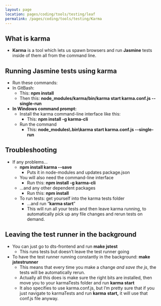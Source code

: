 ```yaml
---
layout: page
location: pages/coding/tools/testing/leaf
permalink: /pages/coding/tools/testing/Karma
---
```

## What is karma

  - **Karma** is a tool which lets us spawn browsers and
    run **Jasmine** tests inside of them all from the command line.

## Running Jasmine tests using karma

  - Run these commands:
  - In GitBash:
      - This: **npm install**
      - Then this: **node\_modules/karma/bin/karma start karma.conf.js
        --single-run**
  - **In Windows command prompt:**
      - Install the karma command-line interface like this:
          - This: **npm install -g karma-cli**
      - Run the command
          - This: **node\_modules\\.bin\\karma start karma.conf.js
            --single-run**

## Troubleshooting

  - If any problems…
      - **npm install karma --save**
          - Puts it in node-modules and updates package.json
      - You will also need the command-line interface
          - Run this: **npm install -g karma-cli**
      - …and any other dependent packages
          - Run this: **npm install**
      - To run tests: get yourself into the karma tests folder
          - …and run “**karma start**”
          - This will run all your tests and then leave karma running,
            to automatically pick up any file changes and rerun tests on
            demand.

## Leaving the test runner in the background

  - You can just go to dts-frontend and run **make jstest**
      - This runs tests but doesn’t leave the test runner going
  - To have the test runner running constantly in the background: **make
    jstestrunner**
      - This means that every time you make a change *and save the js*,
        the tests will be automatically rerun.
      - Actually all this does is make sure the right bits are
        installed, then move you to your karmaTests folder and run
        **karma start**
      - It also specifies to use karma.conf.js, but I’m pretty sure that
        if you just navigate to karmaTests and run **karma** **start,**
        it will use that conf.js file anyway.
